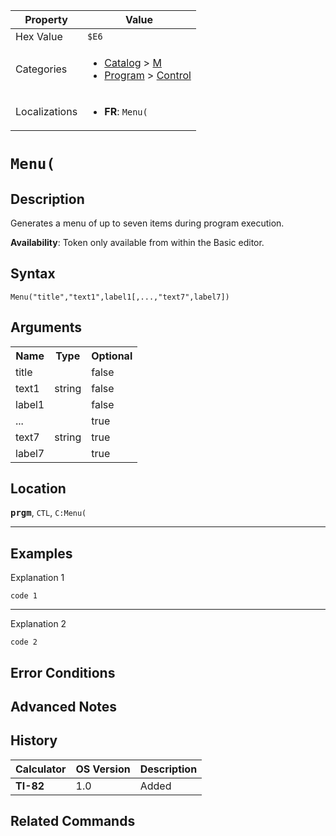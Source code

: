 | Property      | Value |
|---------------|-------|
| Hex Value     | `$E6`|
| Categories    | <ul><li>[Catalog](<../categories/Catalog.md>) > [M](<../categories/Catalog.md#M>)</li><li>[Program](<../categories/Program.md>) > [Control](<../categories/Program.md#Control>)</li></ul> |
| Localizations | <ul><li><b>FR</b>: `Menu(`</li></ul> |

# `Menu(`

## Description
Generates a menu of up to seven items during program execution.


<b>Availability</b>: Token only available from within the Basic editor.

## Syntax
`Menu("title","text1",label1[,...,"text7",label7])`

## Arguments
<table>
<tr><th>Name</th><th>Type</th><th>Optional</th></tr>

<tr><td>title</td><td></td><td>false</td></tr>

<tr><td>text1</td><td>string</td><td>false</td></tr>

<tr><td>label1</td><td></td><td>false</td></tr>

<tr><td>...</td><td></td><td>true</td></tr>

<tr><td>text7</td><td>string</td><td>true</td></tr>

<tr><td>label7</td><td></td><td>true</td></tr>

</table>

## Location
<tt><kbd><b>prgm</b></kbd></tt>, `CTL`, `C:Menu(`
<hr>

## Examples

Explanation 1
```ti-basic
code 1
```
---
Explanation 2
```ti-basic
code 2
```

## Error Conditions


## Advanced Notes


## History
| Calculator | OS Version | Description |
|------------|------------|-------------|
| <b>TI-82</b> | 1.0 | Added |

## Related Commands

